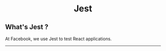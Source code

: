 <h1 align="center">Jest</h1>

## What's Jest ?

At Facebook, we use Jest to test React applications.

---
